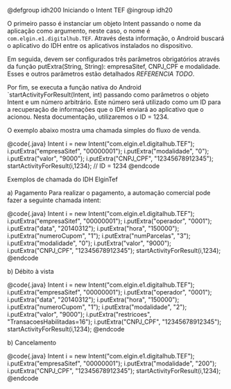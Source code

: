 @defgroup idh200 Iniciando o Intent TEF
@ingroup idh20

O primeiro passo é instanciar um objeto Intent passando o nome da aplicação como argumento, neste caso, o nome é `com.elgin.e1.digitalhub.TEF`. Através desta informação, o Android buscará o aplicativo do IDH entre os aplicativos instalados no dispositivo. 

Em seguida, devem ser configurados três parâmetros obrigatórios através da função putExtra(String, String):
empresaSitef, CNPJ_CPF e modalidade. Esses e outros parâmetros estão detalhados *REFERENCIA TODO*.

Por fim, se executa a função nativa do Android `startActivityForResult(Intent, int) passando como parâmetros o objeto Intent e um número arbitrário. Este número será utilizado como um ID para a recuperação de informações que o IDH enviará ao aplicativo que o acionou. Nesta documentação, utilizaremos o ID = 1234.

O exemplo abaixo mostra uma chamada simples do fluxo de venda.

@code{.java}
    Intent i = new Intent("com.elgin.e1.digitalhub.TEF");
    i.putExtra("empresaSitef", "00000001");
    i.putExtra("modalidade", "0");
    i.putExtra("valor", "9000");
    i.putExtra("CNPJ_CPF", "12345678912345");
    startActivityForResult(i,1234); // ID = 1234
@endcode

Exemplos de chamada do IDH ElginTef

a) Pagamento
Para realizar o pagamento, a automação comercial pode fazer a seguinte chamada intent:

@code{.java}
    Intent i = new Intent("com.elgin.e1.digitalhub.TEF");
    i.putExtra("empresaSitef", "00000001");
    i.putExtra("operador", "0001");
    i.putExtra("data", "20140312");
    i.putExtra("hora", "150000");
    i.putExtra("numeroCupom", "1");
    i.putExtra("numParcelas", "3");
    i.putExtra("modalidade", "0");
    i.putExtra("valor", "9000");
    i.putExtra("CNPJ_CPF", "12345678912345");
    startActivityForResult(i,1234);
@endcode

b) Débito à vista

@code{.java}
    Intent i = new Intent("com.elgin.e1.digitalhub.TEF");
    i.putExtra("empresaSitef", "00000001");
    i.putExtra("operador", "0001");
    i.putExtra("data", "20140312");
    i.putExtra("hora", "150000");
    i.putExtra("numeroCupom", "1");
    i.putExtra("modalidade", "2");
    i.putExtra("valor", "9000");
    i.putExtra("restricoes", "TransacoesHabilitadas=16");
    i.putExtra("CNPJ_CPF", "12345678912345");
    startActivityForResult(i,1234);
@endcode

b) Cancelamento

@code{.java}
    Intent i = new Intent("com.elgin.e1.digitalhub.TEF");
    i.putExtra("empresaSitef", "00000001");
    i.putExtra("modalidade", "200");
    i.putExtra("CNPJ_CPF", "12345678912345");
    startActivityForResult(i,1234);
@endcode